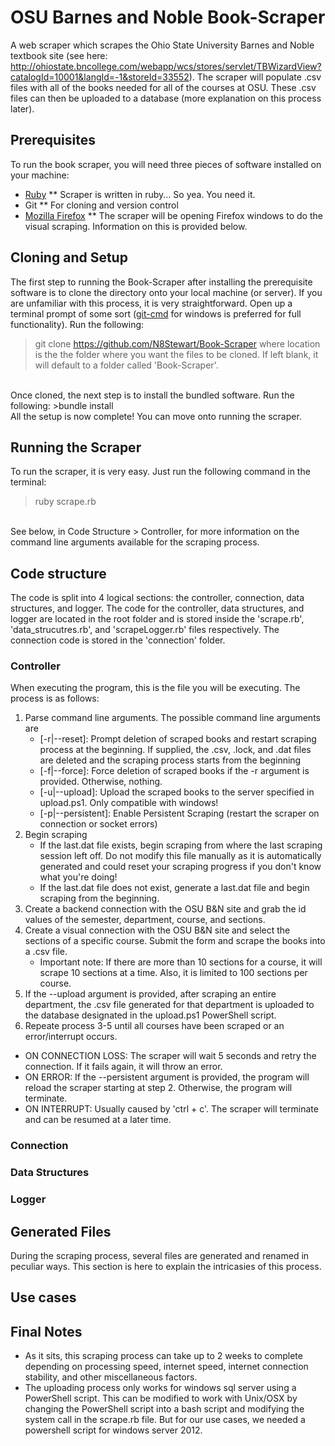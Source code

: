 # OSU Barnes and Noble Book-Scraper
A web scraper which scrapes the Ohio State University Barnes and Noble textbook site (see here: http://ohiostate.bncollege.com/webapp/wcs/stores/servlet/TBWizardView?catalogId=10001&langId=-1&storeId=33552). The scraper will populate .csv files with all of the books needed for all of the courses at OSU. These .csv files can then be uploaded to a database (more explanation on this process later). 

## Prerequisites
To run the book scraper, you will need three pieces of software installed on your machine:

* [Ruby](https://www.ruby-lang.org/en/downloads/)
** Scraper is written in ruby... So yea. You need it.
* Git
** For cloning and version control
* [Mozilla Firefox](https://www.mozilla.org/en-US/firefox/new/?product=firefox-3.6.8)
** The scraper will be opening Firefox windows to do the visual scraping. Information on this is provided below.

## Cloning and Setup
The first step to running the Book-Scraper after installing the prerequisite software is to clone the directory onto your local machine (or server). If you are unfamiliar with this process, it is very straightforward. Open up a terminal prompt of some sort ([git-cmd](https://git-scm.com/download/win) for windows is preferred for full functionality). Run the following:
>git clone https://github.com/N8Stewart/Book-Scraper <location>
where location is the the folder where you want the files to be cloned. If left blank, it will default to a folder called 'Book-Scraper'.
<br>
Once cloned, the next step is to install the bundled software. Run the following:
>bundle install
<br>
All the setup is now complete! You can move onto running the scraper.

## Running the Scraper
To run the scraper, it is very easy. Just run the following command in the terminal:
>ruby scrape.rb
<br>
See below, in Code Structure > Controller, for more information on the command line arguments available for the scraping process.

## Code structure
The code is split into 4 logical sections: the controller, connection, data structures, and logger. The code for the controller, data structures, and logger are located in the root folder and is stored inside the 'scrape.rb', 'data_strucutres.rb', and 'scrapeLogger.rb' files respectively. The connection code is stored in the 'connection' folder.
### Controller
When executing the program, this is the file you will be executing. The process is as follows:

1. Parse command line arguments. The possible command line arguments are 
	* [-r|--reset]: Prompt deletion of scraped books and restart scraping process at the beginning. If supplied, the .csv, .lock, and .dat files are deleted and the scraping process starts from the beginning
	* [-f|--force]: Force deletion of scraped books if the -r argument is provided. Otherwise, nothing.
	* [-u|--upload]: Upload the scraped books to the server specified in upload.ps1. Only compatible with windows!
	* [-p|--persistent]: Enable Persistent Scraping (restart the scraper on connection or socket errors)
2. Begin scraping
	* If the last.dat file exists, begin scraping from where the last scraping session left off. Do not modify this file manually as it is automatically generated and could reset your scraping progress if you don't know what you're doing!
	* If the last.dat file does not exist, generate a last.dat file and begin scraping from the beginning.
3. Create a backend connection with the OSU B&N site and grab the id values of the semester, department, course, and sections.
4. Create a visual connection with the OSU B&N site and select the sections of a specific course. Submit the form and scrape the books into a .csv file.
	* Important note: If there are more than 10 sections for a course, it will scrape 10 sections at a time. Also, it is limited to 100 sections per course.
5. If the --upload argument is provided, after scraping an entire department, the .csv file generated for that department is uploaded to the database designated in the upload.ps1 PowerShell script. 
6. Repeate process 3-5 until all courses have been scraped or an error/interrupt occurs.

* ON CONNECTION LOSS: The scraper will wait 5 seconds and retry the connection. If it fails again, it will throw an error.
* ON ERROR: If the --persistent argument is provided, the program will reload the scraper starting at step 2. Otherwise, the program will terminate.
* ON INTERRUPT: Usually caused by 'ctrl + c'. The scraper will terminate and can be resumed at a later time.

### Connection

### Data Structures

### Logger

## Generated Files
During the scraping process, several files are generated and renamed in peculiar ways. This section is here to explain the intricasies of this process. 




## Use cases

## Final Notes
* As it sits, this scraping process can take up to 2 weeks to complete depending on processing speed, internet speed, internet connection stability, and other miscellaneous factors. 
* The uploading process only works for windows sql server using a PowerShell script. This can be modified to work with Unix/OSX by changing the PowerShell script into a bash script and modifying the system call in the scrape.rb file. But for our use cases, we needed a powershell script for windows server 2012.
